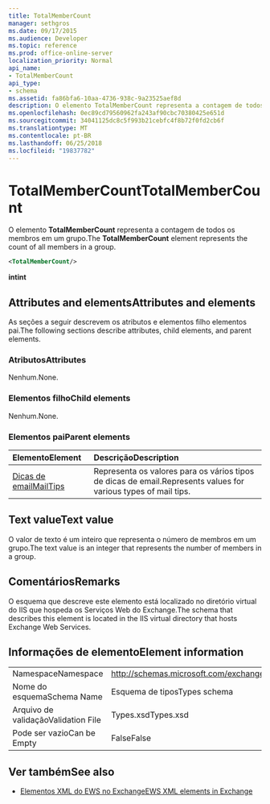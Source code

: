 ```yaml
---
title: TotalMemberCount
manager: sethgros
ms.date: 09/17/2015
ms.audience: Developer
ms.topic: reference
ms.prod: office-online-server
localization_priority: Normal
api_name:
- TotalMemberCount
api_type:
- schema
ms.assetid: fa86bfa6-10aa-4736-938c-9a23525aef8d
description: O elemento TotalMemberCount representa a contagem de todos os membros em um grupo.
ms.openlocfilehash: 0ec89cd79560962fa243af90cbc70380425e651d
ms.sourcegitcommit: 34041125dc8c5f993b21cebfc4f8b72f0fd2cb6f
ms.translationtype: MT
ms.contentlocale: pt-BR
ms.lasthandoff: 06/25/2018
ms.locfileid: "19837782"
---
```

# <a name="totalmembercount"></a><span data-ttu-id="ebdd4-103">TotalMemberCount</span><span class="sxs-lookup"><span data-stu-id="ebdd4-103">TotalMemberCount</span></span>

<span data-ttu-id="ebdd4-104">O elemento **TotalMemberCount** representa a contagem de todos os membros em um grupo.</span><span class="sxs-lookup"><span data-stu-id="ebdd4-104">The **TotalMemberCount** element represents the count of all members in a group.</span></span> 
  
```XML
<TotalMemberCount/>
```

 <span data-ttu-id="ebdd4-105">**int**</span><span class="sxs-lookup"><span data-stu-id="ebdd4-105">**int**</span></span>
## <a name="attributes-and-elements"></a><span data-ttu-id="ebdd4-106">Attributes and elements</span><span class="sxs-lookup"><span data-stu-id="ebdd4-106">Attributes and elements</span></span>

<span data-ttu-id="ebdd4-107">As seções a seguir descrevem os atributos e elementos filho elementos pai.</span><span class="sxs-lookup"><span data-stu-id="ebdd4-107">The following sections describe attributes, child elements, and parent elements.</span></span>
  
### <a name="attributes"></a><span data-ttu-id="ebdd4-108">Atributos</span><span class="sxs-lookup"><span data-stu-id="ebdd4-108">Attributes</span></span>

<span data-ttu-id="ebdd4-109">Nenhum.</span><span class="sxs-lookup"><span data-stu-id="ebdd4-109">None.</span></span>
  
### <a name="child-elements"></a><span data-ttu-id="ebdd4-110">Elementos filho</span><span class="sxs-lookup"><span data-stu-id="ebdd4-110">Child elements</span></span>

<span data-ttu-id="ebdd4-111">Nenhum.</span><span class="sxs-lookup"><span data-stu-id="ebdd4-111">None.</span></span>
  
### <a name="parent-elements"></a><span data-ttu-id="ebdd4-112">Elementos pai</span><span class="sxs-lookup"><span data-stu-id="ebdd4-112">Parent elements</span></span>

|<span data-ttu-id="ebdd4-113">**Elemento**</span><span class="sxs-lookup"><span data-stu-id="ebdd4-113">**Element**</span></span>|<span data-ttu-id="ebdd4-114">**Descrição**</span><span class="sxs-lookup"><span data-stu-id="ebdd4-114">**Description**</span></span>|
|:-----|:-----|
|[<span data-ttu-id="ebdd4-115">Dicas de email</span><span class="sxs-lookup"><span data-stu-id="ebdd4-115">MailTips</span></span>](mailtips.md) <br/> |<span data-ttu-id="ebdd4-116">Representa os valores para os vários tipos de dicas de email.</span><span class="sxs-lookup"><span data-stu-id="ebdd4-116">Represents values for various types of mail tips.</span></span>  <br/> |
   
## <a name="text-value"></a><span data-ttu-id="ebdd4-117">Text value</span><span class="sxs-lookup"><span data-stu-id="ebdd4-117">Text value</span></span>

<span data-ttu-id="ebdd4-118">O valor de texto é um inteiro que representa o número de membros em um grupo.</span><span class="sxs-lookup"><span data-stu-id="ebdd4-118">The text value is an integer that represents the number of members in a group.</span></span>
  
## <a name="remarks"></a><span data-ttu-id="ebdd4-119">Comentários</span><span class="sxs-lookup"><span data-stu-id="ebdd4-119">Remarks</span></span>

<span data-ttu-id="ebdd4-120">O esquema que descreve este elemento está localizado no diretório virtual do IIS que hospeda os Serviços Web do Exchange.</span><span class="sxs-lookup"><span data-stu-id="ebdd4-120">The schema that describes this element is located in the IIS virtual directory that hosts Exchange Web Services.</span></span>
  
## <a name="element-information"></a><span data-ttu-id="ebdd4-121">Informações de elemento</span><span class="sxs-lookup"><span data-stu-id="ebdd4-121">Element information</span></span>

|||
|:-----|:-----|
|<span data-ttu-id="ebdd4-122">Namespace</span><span class="sxs-lookup"><span data-stu-id="ebdd4-122">Namespace</span></span>  <br/> |http://schemas.microsoft.com/exchange/services/2006/types  <br/> |
|<span data-ttu-id="ebdd4-123">Nome do esquema</span><span class="sxs-lookup"><span data-stu-id="ebdd4-123">Schema Name</span></span>  <br/> |<span data-ttu-id="ebdd4-124">Esquema de tipos</span><span class="sxs-lookup"><span data-stu-id="ebdd4-124">Types schema</span></span>  <br/> |
|<span data-ttu-id="ebdd4-125">Arquivo de validação</span><span class="sxs-lookup"><span data-stu-id="ebdd4-125">Validation File</span></span>  <br/> |<span data-ttu-id="ebdd4-126">Types.xsd</span><span class="sxs-lookup"><span data-stu-id="ebdd4-126">Types.xsd</span></span>  <br/> |
|<span data-ttu-id="ebdd4-127">Pode ser vazio</span><span class="sxs-lookup"><span data-stu-id="ebdd4-127">Can be Empty</span></span>  <br/> |<span data-ttu-id="ebdd4-128">False</span><span class="sxs-lookup"><span data-stu-id="ebdd4-128">False</span></span>  <br/> |
   
## <a name="see-also"></a><span data-ttu-id="ebdd4-129">Ver também</span><span class="sxs-lookup"><span data-stu-id="ebdd4-129">See also</span></span>



- [<span data-ttu-id="ebdd4-130">Elementos XML do EWS no Exchange</span><span class="sxs-lookup"><span data-stu-id="ebdd4-130">EWS XML elements in Exchange</span></span>](ews-xml-elements-in-exchange.md)


